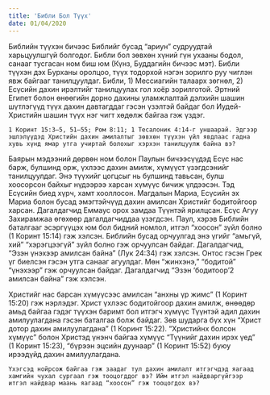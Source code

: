 ```yaml
---
title: 'Библи Бол Түүх'
date: 01/04/2020
---
```


Библийн түүхэн бичээс Библийг бусад “ариун” судруудтай харьцуулшгүй болгодог. Библи бол зөвхөн хүний гүн ухааны бодол, санааг тусгасан ном биш юм (Күнз, Буддагийн бичээс мэт). Библи түүхэн дэх Бурханы оролцоо, түүх тодорхой нэгэн зорилго руу чиглэн явж байгааг танилцуулдаг. Библи, 1) Мессиагийн талаарх зөгнөл, 2) Есүсийн дахин ирэлтийг танилцуулах гол хоёр зорилготой. Эртний Египет болон өнөөгийн дорно дахины уламжлалтай дэлхийн шашин шүтлэгүүд түүх дахин давтагддаг гэсэн үзэлтэй байдаг бол Иудей-Христийн шашин түүх нэг чигт хөдөлж байгаа гэж үздэг.

`1 Коринт 15:3–5, 51–55; Ром 8:11; 1 Tесалоник 4:14-г уншаарай. Эдгээр эшлэлүүдэд Христийн дахин амилалтыг зөвхөн түүхэн үйл явдлаас гадна хувь хүнд ямар утга учиртай болохыг хэрхэн танилцуулж байна вэ?`

Баярын мэдээний дөрвөн ном болон Паулын бичээсүүдэд Есүс нас барж, булшинд орж, үхлээс дахин амилж, хүмүүст үзэгдсэнийг танилцуулдаг. Энэ түүхийг цогцсыг нь булшинд тавьсан, булш хоосорсон байхыг нүдээрээ харсан хүмүүс бичиж үлдээсэн. Тэд Есүсийн биед хүрч, хамт хооллосон. Магдалын Мариа, Есүсийн эх Мариа болон бусад эмэгтэйчүүд дахин амилсан Христийг бодитойгоор харсан. Дагалдагчид Еммаус орох замдаа Түүнтэй ярилцсан. Есүс Агуу Захирамжаа өгөхөөр дагалдагчиддаа үзэгдсэн. Паул, хэрэв Библийн баталгааг эсэргүүцэх юм бол бидний номлол, итгэл “хоосон” зүйл болно (1 Коринт 15:14) гэж хэлсэн. Библийн бусад орчуулгад энэ үгийг “амьгүй, хий” “хэрэгцээгүй” зүйл болно гэж орчуулсан байдаг. Дагалдагчид, “Эзэн үнэхээр амилсан байна” (Лук 24:34) гэж хэлсэн. Онтос гэсэн Грек үг биелсэн гэсэн утга санааг агуулдаг. Мөн “жинхэнэ,” “бодитой” “үнэхээр” гэж орчуулсан байдаг. Дагалдагчид “Эзэн ‘бодитоор’2 амилсан байна” гэж хэлсэн.

Христийг нас барсан хүмүүсээс амилсан “анхны үр жимс” (1 Коринт 15:20) гэж нэрлэдэг. Христ үхлээс бодитойгоор дахин амилж, өнөөдөр амьд байгаа гэдэг түүхэн баримт бол итгэгч хүмүүс Түүнтэй адил дахин амилуулагдана гэсэн баталгаа болж байдаг. Зөв шударга бүх хүн “Христ дотор дахин амилуулагдана” (1 Коринт 15:22). “Христийнх болсон хүмүүс” болон Христэд үнэнч байгаа хүмүүс “Түүнийг дахин ирэх үед” (1 Коринт 15:23), “бүрээн эцсийн дуунаар” (1 Коринт 15:52) буюу ирээдүйд дахин амилуулагдана.

`Үхэгсэд нойрсож байгаа гэж заадаг тул дахин амилалт итгэгчдэд яагаад хамгийн чухал сургаал гэж тооцогддог вэ? Ийм итгэл найдваргүйгээр итгэл найдвар маань яагаад “хоосон” гэж тооцогдох вэ?`